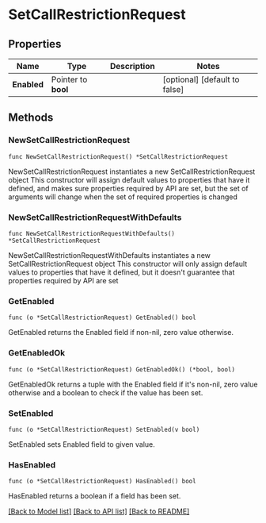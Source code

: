 # SetCallRestrictionRequest

## Properties

Name | Type | Description | Notes
------------ | ------------- | ------------- | -------------
**Enabled** | Pointer to **bool** |  | [optional] [default to false]

## Methods

### NewSetCallRestrictionRequest

`func NewSetCallRestrictionRequest() *SetCallRestrictionRequest`

NewSetCallRestrictionRequest instantiates a new SetCallRestrictionRequest object
This constructor will assign default values to properties that have it defined,
and makes sure properties required by API are set, but the set of arguments
will change when the set of required properties is changed

### NewSetCallRestrictionRequestWithDefaults

`func NewSetCallRestrictionRequestWithDefaults() *SetCallRestrictionRequest`

NewSetCallRestrictionRequestWithDefaults instantiates a new SetCallRestrictionRequest object
This constructor will only assign default values to properties that have it defined,
but it doesn't guarantee that properties required by API are set

### GetEnabled

`func (o *SetCallRestrictionRequest) GetEnabled() bool`

GetEnabled returns the Enabled field if non-nil, zero value otherwise.

### GetEnabledOk

`func (o *SetCallRestrictionRequest) GetEnabledOk() (*bool, bool)`

GetEnabledOk returns a tuple with the Enabled field if it's non-nil, zero value otherwise
and a boolean to check if the value has been set.

### SetEnabled

`func (o *SetCallRestrictionRequest) SetEnabled(v bool)`

SetEnabled sets Enabled field to given value.

### HasEnabled

`func (o *SetCallRestrictionRequest) HasEnabled() bool`

HasEnabled returns a boolean if a field has been set.


[[Back to Model list]](../README.md#documentation-for-models) [[Back to API list]](../README.md#documentation-for-api-endpoints) [[Back to README]](../README.md)


